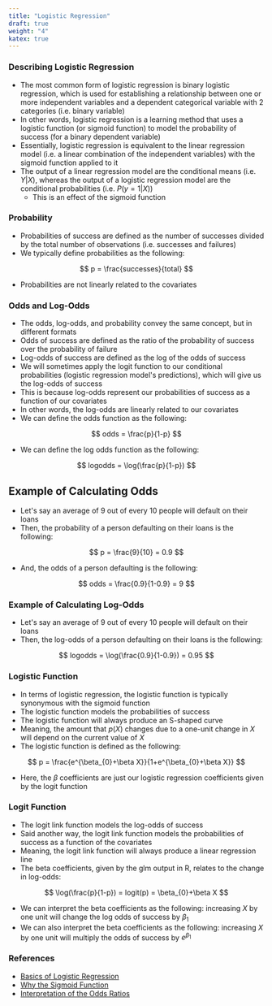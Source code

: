 ```yaml
---
title: "Logistic Regression"
draft: true
weight: "4"
katex: true
---
```


### Describing Logistic Regression
- The most common form of logistic regression is binary logistic regression, which is used for establishing a relationship between one or more independent variables and a dependent categorical variable with 2 categories (i.e. binary variable)
- In other words, logistic regression is a learning method that uses a logistic function (or sigmoid function) to model the probability of success (for a binary dependent variable)
- Essentially, logistic regression is equivalent to the linear regression model (i.e. a linear combination of the independent variables) with the sigmoid function applied to it
- The output of a linear regression model are the conditional means (i.e. $Y|X$), whereas the output of a logistic regression model are the conditional probabilities (i.e. $P(y=1|X)$)
	- This is an effect of the sigmoid function

### Probability
- Probabilities of success are defined as the number of successes divided by the total number of observations (i.e. successes and failures)
- We typically define probabilities as the following:

$$ p = \frac{successes}{total} $$

- Probabilities are not linearly related to the covariates

### Odds and Log-Odds
- The odds, log-odds, and probability convey the same concept, but in different formats
- Odds of success are defined as the ratio of the probability of success over the probability of failure
- Log-odds of success are defined as the log of the odds of success
- We will sometimes apply the logit function to our conditional probabilities (logistic regression model's predictions), which will give us the log-odds of success
- This is because log-odds represent our probabilities of success as a function of our covariates
- In other words, the log-odds are linearly related to our covariates
- We can define the odds function as the following:

$$ odds = \frac{p}{1-p} $$

- We can define the log odds function as the following:

$$ logodds = \log(\frac{p}{1-p}) $$

## Example of Calculating Odds
- Let's say an average of $9$ out of every $10$ people will default on their loans
- Then, the probability of a person defaulting on their loans is the following:

$$ p = \frac{9}{10} = 0.9 $$

- And, the odds of a person defaulting is the following:

$$ odds = \frac{0.9}{1-0.9} = 9 $$

### Example of Calculating Log-Odds
- Let's say an average of $9$ out of every $10$ people will default on their loans
- Then, the log-odds of a person defaulting on their loans is the following:

$$ logodds = \log(\frac{0.9}{1-0.9}) = 0.95 $$

### Logistic Function
- In terms of logistic regression, the logistic function is typically synonymous with the sigmoid function
- The logistic function models the probabilities of success
- The logistic function will always produce an S-shaped curve
- Meaning, the amount that $p(X)$ changes due to a one-unit change in $X$ will depend on the current value of $X$
- The logistic function is defined as the following:

$$ p = \frac{e^{\beta_{0}+\beta X}}{1+e^{\beta_{0}+\beta X}} $$

- Here, the $\beta$ coefficients are just our logistic regression coefficients given by the logit function

### Logit Function
- The logit link function models the log-odds of success
- Said another way, the logit link function models the probabilities of success as a function of the covariates
- Meaning, the logit link function will always produce a linear regression line
- The beta coefficients, given by the glm output in R, relates to the change in log-odds:

$$ \log(\frac{p}{1-p}) = logit(p) = \beta_{0}+\beta X $$

- We can interpret the beta coefficients as the following: increasing $X$ by one unit will change the log odds of success by $\beta_{1}$
- We can also interpret the beta coefficients as the following: increasing $X$ by one unit will multiply the odds of success by $e^{\beta_{1}}$

### References
- [Basics of Logistic Regression](https://medium.com/datadriveninvestor/logistic-regression-18afd48779ce)
- [Why the Sigmoid Function](https://sebastianraschka.com/faq/docs/logistic-why-sigmoid.html)
- [Interpretation of the Odds Ratios](https://stats.idre.ucla.edu/other/mult-pkg/faq/general/faq-how-do-i-interpret-odds-ratios-in-logistic-regression/)
